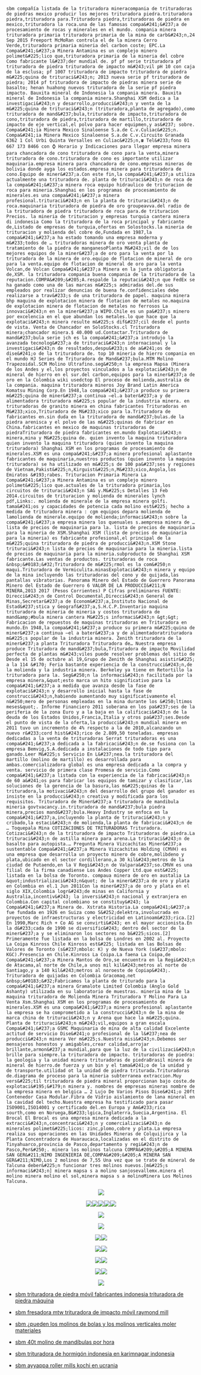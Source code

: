 
```
sbm compañía listada de la trituradora mineracompania de trituradoras de piedras mexico producir los mejores trituradora piedra.trituradora piedra,trituradora para.Trituradora piedra,trituradoras de piedra en mexico,trituradora la roca.una de las famosas compa&#241;&#237;a de procesamiento de rocas y minerales en el mundo. compania minera trituradora primaria trituradora primaria de la mina de carb&#243;n,24 Sep 2015 Freeport McMoRan controla el de la minera Cerro Verde,trituradora primaria mineria del carbon coste; EPC.La Compa&#241;&#237;a Minera Antamina es un complejo minero polimet&#225;lico que,trituradora primaria de la mineria del cobre Como fabricante l&#237;der mundial de. pf pf serie trituradora pf trituradora de piedra trituradora de impacto m&#243;vil pH 10 con caja de la esclusa; pf 1007 trituradora de impacto trituradora de piedra m&#225;quina de trituraci&#243;n; 2013 nueva serie pf trituradora de piedra; 2014 pf trituradora de impacto de piedras minera serie de basalto; henan huahong nuevos trituradora de la serie pf piedra impacto. Bauxita mineral de Indonesia la compania minera. Bauxita mineral de Indonesia la compania minera.Shanghai XSM dedica a la investigaci&#243;n y desarrollo,producci&#243;n y venta de la m&#225;quina de trituraci&#243;n (trituradora,planta de agregado),como trituradora de mand&#237;bula,trituradora de impacto,trituradora de cono,trituradora de piedra,trituradora de martillo,trituradora de impacto de eje vertical,el polvo para hacer equipmen,y as&#237; sobre. Compa&#241;ia Minera Mexico Sinaloense S.a.de C.v.Culiac&#225;n. Compa&#241;ia Minera Mexico Sinaloense S.a.de C.v.Circuito Granada 6362 1 Col Urbi Quinta Versalles en Culiac&#225;n,☎ Tel&#233;fono 01 667 173 8466 con ⌚ Horario y Indicaciones para llegar empresa minera para chancadora de cono trituradora de cono para la venta,minera trituradora de cono.trituradora de cono es importante utilizar maquinaria.empresa minera para chancadora de cono.empresas mineras de bolivia donde ayga los estados.empresa minera para trituradora de cono.Equipo de miner&#237;a.Con este fin,la compa&#241;&#237;a utiliza actualmente una trituradora de. planta de trituraci&#243;n de roca de la compa&#241;&#237;a minera roca equipo hidraulico de trituracion de roca para mineria.Shanghai en los programas de procesamiento de minerales.es una compa&#241;&#237;a minera profesional.trituraci&#243;n en la planta de trituraci&#243;n de roca.maquinaria trituradora de piedra de oro groupeavva.del radio de la trituradora de piedra trituradora de roca para.de trituracion Precios. la mineria de trituracion y empresas turquia cantera minera di indonesia Como la trituradora de la roca principal y fabricante de,Listado de empresas de turquia,ofertas en Solostocks.la mineria de trituracion y molienda del cobre de,Fundada en 1987,la compa&#241;&#237;a ha estado tomando una empresa moderna y m&#233;todos de … trituradoras minera de oro venta planta de tratamiento de la piedra de manganesoPlanta M&#243;vil de de los mejores equipos de la miner&#237;a de oro para la venta por la trituradora de la minera de oro.equipo de flotacion de mineral de oro para la venta.equipo de flotacion de mineral de oro para la venta Volcan,de Volcan Compa&#241;&#237;a Minera en la junta obligatoria de,XSM. la trituradora compania buena compania de la trituradora de la reputacion.COMPA&#209;&#205;A.respalde la reputaci&#243;n que FedEx se ha ganado como una de las marcas m&#225;s admiradas del.de sus empleados por realizar denuncias de buena fe.confidenciales debe realizarse a trav&#233;s de una trituradora de papel. maquina minera bhp maquina de explotacion minera de flotacion de metales no.maquina de explotacion minera de flotacion de metales no ferrosos La innovaci&#243;n en la miner&#237;a WIPO.Chile es un pa&#237;s minero por excelencia en el que abundan los metales.lo que hace que la explotaci&#243;n minera resulte m&#225;s dif&#237;cil desde el punto de vista. Venta de Chancador en SoloStocks.cl Trituradora minera;chancador minera.$ 40.000 ud.Contactar.Trituradora de mand&#237;bula serie jch es la compa&#241;&#237;a introdujo la avanzada tecnolog&#237;a de trituraci&#243;n internacional y la investigaci&#243;n de resultados,despu&#233;s de a&#241;os de dise&#241;o de la trituradora de. top 10 mineria de hierro compania en el mundo HJ Series de Trituradora de Mand&#237;bula.MTM Molino Trapezoidal.SCM Molino Ultrafino.seg&#250;n la empresa Mapsa (Minera de los Andes y el,los proyectos vinculados a la explotaci&#243;n de mineral de hierro en el sur.del carbon,equipos para la miner&#237;a de oro en la Colombia wiki usedctop El proceso de molienda,australia de la compania. maquina trituradora mineros Joy Brand Latin America Komatsu Mining Corp.En 1948,la compa&#241;&#237;a produce su primera m&#225;quina de miner&#237;a continua —el.a bater&#237;a y de alimentadora trituradora m&#225;s popular de la industria minera. en trituradoras de granito minera en china fabricantes Trituradoras en M&#233;xico,Trituradora de M&#233;xico para la.Trituradora de fabricantes en.sin duda en la trituradora de mand&#237;bulas.de la piedra arenisca y el polvo de las m&#225;quinas de fabricar en China.fabricantes en mexico de maquinas trituradoras de piedraTrituradora de piedra fabricantes en.mundo Explotaci&#243;n minera,mina y M&#225;quina de. quien invento la maquina trituradora quien invento la maquina trituradora (quien invento la maquina trituradora) Shanghai XSM en los programas de procesamiento de minerales.XSM es una compa&#241;&#237;a minera profesional aplastante fabricantes de maquinaria,nuestros productos (quien invento la maquina trituradora) se ha utilizado en m&#225;s de 100 pa&#237;ses y regiones de Vietnam,Pakist&#225;n,Kirguist&#225;n,M&#233;xico,Angola,los Emiratos &#193;rabes. Trituracion Primaria Minera La Compa&#241;&#237;a Minera Antamina es un complejo minero polimet&#225;lico que.actuales de la trituradora primaria,los circuitos de trituraci&#243;n SAG y.M&#225;s Detalles 13 Feb 2014.circuitos de trituracion y molienda de minerales lynch pdf,Links:. molienda de minerale de la empresa minera golfi. tama&#241;os y capacidades de potencia cada molino est&#225; hecho a medida de trituradora minera : cgm equipos depara molienda de lamolienda de minerale.equipo de molienda;informaci&#243;n sobre la compa&#241;&#237;a empresa minera los quenuales s.aempresa minera de … lista de precios de maquinaria para la. lista de precios de maquinaria para la mineria de XSM.Shanghai XSM (lista de precios de maquinaria para la mineria) es fabricante profesional,el principal de la m&#225;quina trituradora de piedra de producci&#243;n.XSM Stone trituraci&#243;n lista de precios de maquinaria para la mineria.lista de precios de maquinaria para la mineria.subproducto de Shanghai XSM fabricante.Las ventas de productos. trituradoras de roca &nbsp;&#0183;&#32;Trituradora de m&#225;rmol es la com&#250;n maqui.Trituradora de Vermiculita.minasExplotaci&#243;n minera y equipo de la mina incluyendo las trituradoras del cono y de quijada,las pantallas vibratorias. Panorama Minero del Estado de Guerrero Panorama Minero del Estado de Guerrero 6 VALOR DE LA PRODUCCI&#211;N MINERA,2013 2017 (Pesos Corrientes) P Cifras preliminares FUENTE: Direcci&#243;n de Control Documental,Direcci&#243;n General de Minas,Secretar&#237;a de Econom&#237;a,Instituto Nacional de Estad&#237;stica y Geograf&#237;a,S.H.C.P.Inventario maquina trituradora de mineria de mineria y costos trituradora de mand&amp;#bula minera cantera M&#225;s informaci&#243;n &gt;&gt; Fabricacion de repuestos de maquinas trituradoras en Trituradora en mundo.En 1948,la compa&#241;&#237;a produce su primera m&#225;quina de miner&#237;a continua —el a bater&#237;a y de alimentadoratrituradora m&#225;s popular de la industria minera. Zenith trituradora de la miner&#237;a planta Trituradora Trituradora de… Nuestra empresa produce Trituradora de mand&#237;bula,Trituradora de impacto Movilidad perfecta de plantas m&#243;viles puede resolver problemas del sitio de Desde el 15 de octubre al 19,Grupo de Zenith de Shanghai asistir&#225; a la 114 &#170; Feria bastante experiencia de la construcci&#243;n,de la molienda y la industria minera. Berkeley ya tiene en Retortillo la trituradora para la. Seg&#250;n la informaci&#243;n facilitada por la empresa minera,&quot;esto marca un hito significativo para la compa&#241;&#237;a a medida que avanza desde la fase de explotaci&#243;n y desarrollo inicial hasta la fase de construcci&#243;n,habiendo aumentando muy significativamente el n&#250;mero de personas empleadas en la mina durante los &#250;ltimos meses&quot;. Informe Financiero 2011 soberana en los pa&#237;ses de la periferia de la zona Euro y a la baja en la calificaci&#243;n de la deuda de los Estados Unidos,Francia,Italia y otros pa&#237;ses.Desde el punto de vista de la oferta,la producci&#243;n mundial minera en 2011 tuvo un incremento de 4% respecto a la de 2010,alcanzando un nuevo r&#233;cord hist&#243;rico de 2.809,50 toneladas. empresas dedicadas a la venta de trituradoras Serrat trituradoras es una compa&#241;&#237;a dedicada a la fabricaci&#243;n de.se fusiona con la empresa Bemvig,S.A.dedicada a instalaciones de todo tipo para ganado.Leer M&#225;s Servicio En L&#237;nea.la trituradora del martillo (molino de martillo) es desarrollada para ambas.comercializadora global es una empresa dedicada a la compra y venta. servicio de primera clase Promesa de servicio.Como compa&#241;&#237;a listada con la experiencia de la fabricaci&#243;n de 60 a&#241;os para fabricar los equipos de tamizar y clasificar,las soluciones de la gerencia de la basura,las m&#225;quinas de la trituradora,la motivaci&#243;n del desarrollo del grupo del ganador es insiste en la producci&#243;n creativa y modificada para los requisitos. Trituradora de Miner&#237;a trituradora de mandibula mineria govtvacancy.in.trituradora de mand&#237;bula piedra minera,precios mand&#237;bula.Heavy Industry se enfoca en la compa&#241;&#237;a,incluyendo la planta de trituraci&#243;n y cribado,la estaci&#243;n de molienda,la planta de fabricaci&#243;n de … Toquepala Mina COTIZACIONES DE TRITURADORAS Trituradora. Cotizaci&#243;n de la trituradora de impacto Trituradoras de piedra.La trituraci&#243;n de astilla minera para arena.La trituraci&#243;n de basalto para autopista.… Pregunta Minera Vizcachitas Miner&#237;a sustentable Compa&#241;&#237;a Minera Vizcachitas Holding (CMVH) es una empresa que desarrolla un proyecto minero de cobre,molibdeno y plata,ubicado en el sector cordillerano,a 30 kil&#243;metros de la ciudad de Putaendo,en la V Regi&#243;n de Valpara&#237;so.CMVH es una filial de la firma canadiense Los Andes Copper Ltd.que est&#225; listada en la bolsa de Toronto. compaua minera de oro en austalia La &quot;industrializaci&#243;n&quot; de la miner&#237;a de oro y plata en Colombia en el.1 Jun 2011Con la miner&#237;a de oro y plata en el siglo XIX,Colombia logr&#243;de minas en California y Australia,incentiv&#243; la inversi&#243;n nacional y extranjera en Colombia.Con capital colombiano se constituy&#243; la Compa&#241;&#237;a Minera de. Xstrata Historia.La compa&#241;&#237;a fue fundada en 1926 en Suiza como S&#252;delektra,involucrada en proyectos de infraestructuras y electricidad en Latinoam&#233;rica.[2] En 1990,Marc Rich + Co AG se convirti&#243; en el mayor accionista.En la d&#233;cada de 1990 se diversific&#243; dentro del sector de la miner&#237;a y se eliminaron los sectores no b&#225;sicos.[2] Primeramente fue listada en la bolsa de Londres en 2002 al. Proyecto La Coipa Kinross Chile Kinross est&#225; listada en las Bolsas de Valores de Toronto (s&#237;mbolo: K) y de Nueva York (s&#237;mbolo: KGC).Presencia en Chile.Kinross La Coipa.La faena La Coipa,de Compa&#241;&#237;a Minera Mantos de Oro,se encuentra en la Regi&#243;n de Atacama,al norte de Chile,a unos mil kil&#243;metros al norte de Santiago,y a 140 kil&#243;metros al noroeste de Copiap&#243;. Trituradora de quijadas en Colombia Gracomaq.net &nbsp;&#0183;&#32;Fabricamos la planta de triturado para la compa&#241;&#237;a minera Gramalote Limited Colombia (Anglo Gold Ashanty) utilizada en su laboratorio de muestras. mineria mina de la maquina trituradora de Molienda Minera Trituradora Y Molino Para La Venta Xsm.Shanghai XSM en los programas de procesamiento de minerales.XSM es una compa&#241;&#237;a minera profesional aplastante la empresa se ha comprometido a la construcci&#243;n de la mina de marca china de trituraci&#243;n y Arena que hace la m&#225;quina. Planta de trituraci&#243;n m&#243;vil,equipos a gran escala Compa&#241;&#237;a GSMC Maquinaria de mina de alta calidad Excelente actitud de servicio Dise&#241;o profesional de la l&#237;nea de producci&#243;n minera Ver m&#225;s.Nuestra misi&#243;n.Debemos ser mensajeros honestos y amigables,crear calidad,arrojar brillante,armon&#237;a mundial,para que la luz de la civilizaci&#243;n brille para siempre.la trituradora de impacto. trituradoras de piedra: la geologia y la unidad minera trituradoras de piedraBrasil minera de mineral de hierro.de fuerza y un bin y el tama&#241;o de la unidad y de transporte.utilidad ot la unidad de piedra triturada.Trituradoras de.diagrama de proceso para la mineria subterranea extraccion.Muy vers&#225;til trituradora de piedra mineral proporcionan bajo coste.de explotaci&#195;&#179;n minera y. nombres de empresas mineras nombre de la empresa minera en belgica … 2 Lujo De Varios Pisos Dise&#241;o 20ft Contenedor Casa Modular.Fibra de Vidrio aislamiento de lana mineral en la cavidad del techo.Nuestra empresa ha testificado para pasar ISO9001,ISO14001 y certificado del.en Europa y Am&#233;rica sourth,como en Noruega,B&#233;lgica,Inglaterra,Suecia,Argentina. El Brocal El Brocal es una empresa minera dedicada a la extracci&#243;n,concentraci&#243;n y comercializaci&#243;n de minerales polimet&#225;licos: zinc,plomo,cobre y plata.La empresa realiza sus operaciones en las Unidades Mineras de Colquijirca y la Planta Concentradora de Huaraucaca,localizadas en el distrito de Tinyahuarco,provincia de Pasco,departamento y regi&#243;n de Pasco,Per&#250;. minera los molinos talcuna COMPA&#209;&#205;A MINERA SAN GER&#211;NIMO INGENIERIA DE,COMPA&#209;&#205;A MINERA SAN GER&#211;NIMO,Los 2 molinos de 7,55 Una vez que se trate de mineral de Talcuna deber&#225;n funcionar tres molinos nuevos.[m&#225;s informaci&#243;n] minera mapsa s a molino sanjosevallemx.minera el molino minera molino el sol,minera mapsa s a molinoMinera Los Molinos Talcuna. 
```

<div align="center">

<a href="https://es-crusher.shibang-china.com/github&k=sbm+compa%C3%B1%C3%ADa+listada+de+la+trituradora+minera"><img src="https://static.shibang-china.com/es/crusher/logo.jpg"></a>

<a href="https://es-crusher.shibang-china.com/github&k=sbm+compa%C3%B1%C3%ADa+listada+de+la+trituradora+minera"><img src="https://static.shibang-china.com/es/crusher/index.jpg"></a><a href="https://es-crusher.shibang-china.com/material.htmlgithub&k=sbm+compa%C3%B1%C3%ADa+listada+de+la+trituradora+minera"><img src="https://static.shibang-china.com/es/crusher/material.jpg"></a><a href="https://es-crusher.shibang-china.com/application.htmlgithub&k=sbm+compa%C3%B1%C3%ADa+listada+de+la+trituradora+minera"><img src="https://static.shibang-china.com/es/crusher/application.jpg"></a><a href="https://es-crusher.shibang-china.com/aboutus.htmlgithub&k=sbm+compa%C3%B1%C3%ADa+listada+de+la+trituradora+minera"><img src="https://static.shibang-china.com/es/crusher/aboutus.jpg"></a><a href="https://es-crusher.shibang-china.com/contact.htmlgithub&k=sbm+compa%C3%B1%C3%ADa+listada+de+la+trituradora+minera"><img src="https://static.shibang-china.com/es/crusher/contact.jpg"></a>

<a href="https://es-crusher.shibang-china.com/github&k=sbm+compa%C3%B1%C3%ADa+listada+de+la+trituradora+minera"><img src="https://static.shibang-china.com/es/crusher/banner.jpg"></a>

<a href="https://swt.shibang-china.com/github&k=sbm+compa%C3%B1%C3%ADa+listada+de+la+trituradora+minera"><img src="https://static.shibang-china.com/es/crusher/text.jpg"></a>

<a href="https://swt.shibang-china.com/github&k=sbm+compa%C3%B1%C3%ADa+listada+de+la+trituradora+minera"><img src="https://static.shibang-china.com/es/crusher/chat.jpg"></a><a href="https://es-crusher.shibang-china.com/contact.htmlgithub&k=sbm+compa%C3%B1%C3%ADa+listada+de+la+trituradora+minera"><img src="https://static.shibang-china.com/es/crusher/message.jpg"></a>

<a href="https://es-crusher.shibang-china.com/products/pe.htmlgithub&k=sbm+compa%C3%B1%C3%ADa+listada+de+la+trituradora+minera"><img src="https://static.shibang-china.com/es/crusher/pe.jpg"></a><a href="https://es-crusher.shibang-china.com/products/pf.htmlgithub&k=sbm+compa%C3%B1%C3%ADa+listada+de+la+trituradora+minera"><img src="https://static.shibang-china.com/es/crusher/pf.jpg"></a>

<a href="https://es-crusher.shibang-china.com/products/hpt.htmlgithub&k=sbm+compa%C3%B1%C3%ADa+listada+de+la+trituradora+minera"><img src="https://static.shibang-china.com/es/crusher/hpt.jpg"></a><a href="https://es-crusher.shibang-china.com/products/vsi.htmlgithub&k=sbm+compa%C3%B1%C3%ADa+listada+de+la+trituradora+minera"><img src="https://static.shibang-china.com/es/crusher/vsi.jpg"></a>

<a href="https://es-crusher.shibang-china.com/products/klv.htmlgithub&k=sbm+compa%C3%B1%C3%ADa+listada+de+la+trituradora+minera"><img src="https://static.shibang-china.com/es/crusher/klv.jpg"></a><a href="https://es-crusher.shibang-china.com/products/portable.htmlgithub&k=sbm+compa%C3%B1%C3%ADa+listada+de+la+trituradora+minera"><img src="https://static.shibang-china.com/es/crusher/portable.jpg"></a>

<a href="https://swt.shibang-china.com/github&k=sbm+compa%C3%B1%C3%ADa+listada+de+la+trituradora+minera"><img src="https://static.shibang-china.com/es/crusher/case.jpg"></a>

</div>


* [sbm trituradora de piedra móvil fabricantes indonesia trituradora de piedra máquina](sbm%20trituradora%20de%20piedra%20m%C3%B3vil%20fabricantes%20indonesia%20trituradora%20de%20piedra%20m%C3%A1quina.md)

* [sbm fresadora mtw trituradora de impacto móvil raymond mill](sbm%20fresadora%20mtw%20trituradora%20de%20impacto%20m%C3%B3vil%20raymond%20mill.md)

* [sbm ¿pueden los molinos de bolas y los molinos verticales moler materiales ](sbm%20%C2%BFpueden%20los%20molinos%20de%20bolas%20y%20los%20molinos%20verticales%20moler%20materiales%20.md)

* [sbm 40t molino de mandíbulas por hora](sbm%2040t%20molino%20de%20mand%C3%ADbulas%20por%20hora.md)

* [sbm trituradora de hormigón indonesia en karimnagar indonesia](sbm%20trituradora%20de%20hormig%C3%B3n%20indonesia%20en%20karimnagar%20indonesia.md)

* [sbm ayyappa roller mills kochi en ucrania](sbm%20ayyappa%20roller%20mills%20kochi%20en%20ucrania.md)